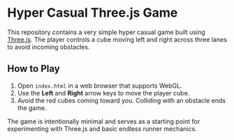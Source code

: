 # Hyper Casual Three.js Game

This repository contains a very simple hyper casual game built using [Three.js](https://threejs.org/). The player controls a cube moving left and right across three lanes to avoid incoming obstacles.

## How to Play
1. Open `index.html` in a web browser that supports WebGL.
2. Use the **Left** and **Right** arrow keys to move the player cube.
3. Avoid the red cubes coming toward you. Colliding with an obstacle ends the game.

The game is intentionally minimal and serves as a starting point for experimenting with Three.js and basic endless runner mechanics.
